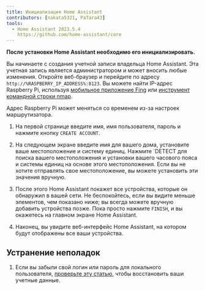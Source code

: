```yaml
---
title: Инициализация Home Assistant
contributors: [nakata5321, PaTara43]
tools:
  - Home Assistant 2023.5.4
    https://github.com/home-assistant/core
---
```


**После установки Home Assistant необходимо его инициализировать.**

<robo-wiki-picture src="home-assistant/ha_init.png" />

Вы начинаете с создания учетной записи владельца Home Assistant. Эта учетная запись является администратором и может вносить любые изменения. Откройте веб-браузер и перейдите по адресу `http://%RASPBERRY_IP_ADDRESS%:8123`. Вы можете найти IP-адрес Raspberry Pi, используя [мобильное приложение Fing](https://www.fing.com/products) или [инструмент командной строки nmap](https://vitux.com/find-devices-connected-to-your-network-with-nmap/).

<robo-wiki-note type="note">Адрес Raspberry Pi может меняться со временем из-за настроек маршрутизатора.</robo-wiki-note>

<robo-wiki-video autoplay loop controls :videos="[{src: 'QmYd1Mh2VHVyF3WgvFsN3NFkozXscnCVmEV2YG86UKtK3C', type:'mp4'}]" />

1. На первой странице введите имя, имя пользователя, пароль и нажмите кнопку `CREATE ACCOUNT`.

2. На следующем экране введите имя для вашего дома, установите ваше местоположение и систему единиц. Нажмите `DETECT для поиска вашего местоположения и установки вашего часового пояса и системы единиц на основе этого местоположения. Если вы не хотите отправлять свое местоположение, вы можете установить эти значения вручную.

3. После этого Home Assistant покажет все устройства, которые он обнаружил в вашей сети. Не беспокойтесь, если вы видите меньше элементов, чем показано ниже; вы всегда можете вручную добавить устройства позже. Пока просто нажмите `FINISH`, и вы окажетесь на главном экране Home Assistant.

4. Наконец, вы увидите веб-интерфейс Home Assistant, на котором будут отображены все ваши устройства. 


## Устранение неполадок

1. Если вы забыли свой логин или пароль для локального пользователя, [проверьте эту статью](https://www.home-assistant.io/docs/locked_out/), чтобы восстановить ваши учетные данные.
